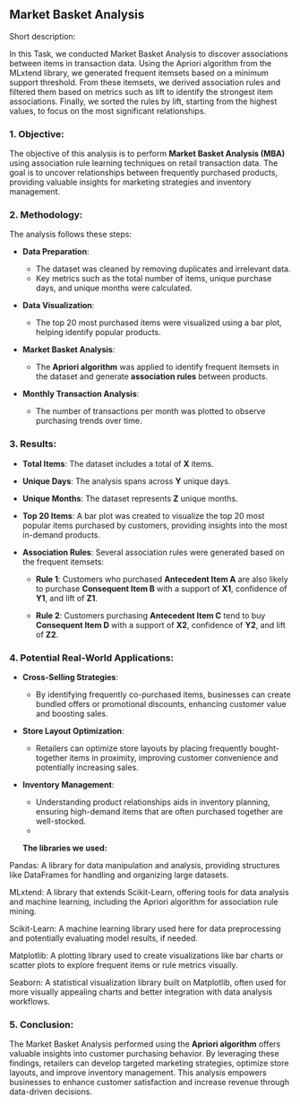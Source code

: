 ## Market Basket Analysis 

Short description:

In this Task, we conducted Market Basket Analysis to discover associations between items in transaction data. Using the Apriori algorithm from the MLxtend library, we generated frequent itemsets based on a minimum support threshold. From these itemsets, we derived association rules and filtered them based on metrics such as lift to identify the strongest item associations. Finally, we sorted the rules by lift, starting from the highest values, to focus on the most significant relationships.



### 1. Objective:
The objective of this analysis is to perform **Market Basket Analysis (MBA)** using association rule learning techniques on retail transaction data. The goal is to uncover relationships between frequently purchased products, providing valuable insights for marketing strategies and inventory management.

### 2. Methodology:
The analysis follows these steps:

- **Data Preparation**:
  - The dataset was cleaned by removing duplicates and irrelevant data.
  - Key metrics such as the total number of items, unique purchase days, and unique months were calculated.
  
- **Data Visualization**:
  - The top 20 most purchased items were visualized using a bar plot, helping identify popular products.

- **Market Basket Analysis**:
  - The **Apriori algorithm** was applied to identify frequent itemsets in the dataset and generate **association rules** between products.

- **Monthly Transaction Analysis**:
  - The number of transactions per month was plotted to observe purchasing trends over time.

### 3. Results:

- **Total Items**: The dataset includes a total of **X** items.
- **Unique Days**: The analysis spans across **Y** unique days.
- **Unique Months**: The dataset represents **Z** unique months.

- **Top 20 Items**:
  A bar plot was created to visualize the top 20 most popular items purchased by customers, providing insights into the most in-demand products.

- **Association Rules**:
  Several association rules were generated based on the frequent itemsets:
  
  - **Rule 1**: Customers who purchased **Antecedent Item A** are also likely to purchase **Consequent Item B** with a support of **X1**, confidence of **Y1**, and lift of **Z1**.
  
  - **Rule 2**: Customers purchasing **Antecedent Item C** tend to buy **Consequent Item D** with a support of **X2**, confidence of **Y2**, and lift of **Z2**.

### 4. Potential Real-World Applications:

- **Cross-Selling Strategies**:
  - By identifying frequently co-purchased items, businesses can create bundled offers or promotional discounts, enhancing customer value and boosting sales.

- **Store Layout Optimization**:
  - Retailers can optimize store layouts by placing frequently bought-together items in proximity, improving customer convenience and potentially increasing sales.

- **Inventory Management**:
  - Understanding product relationships aids in inventory planning, ensuring high-demand items that are often purchased together are well-stocked.
  - 
 
    **The libraries we used:**
    
Pandas: A library for data manipulation and analysis, providing structures like DataFrames for handling and organizing large datasets.

MLxtend: A library that extends Scikit-Learn, offering tools for data analysis and machine learning, including the Apriori algorithm for association rule mining.

Scikit-Learn: A machine learning library used here for data preprocessing and potentially evaluating model results, if needed.

Matplotlib: A plotting library used to create visualizations like bar charts or scatter plots to explore frequent items or rule metrics visually.

Seaborn: A statistical visualization library built on Matplotlib, often used for more visually appealing charts and better integration with data analysis workflows.

### 5. Conclusion:
The Market Basket Analysis performed using the **Apriori algorithm** offers valuable insights into customer purchasing behavior. By leveraging these findings, retailers can develop targeted marketing strategies, optimize store layouts, and improve inventory management. This analysis empowers businesses to enhance customer satisfaction and increase revenue through data-driven decisions.

